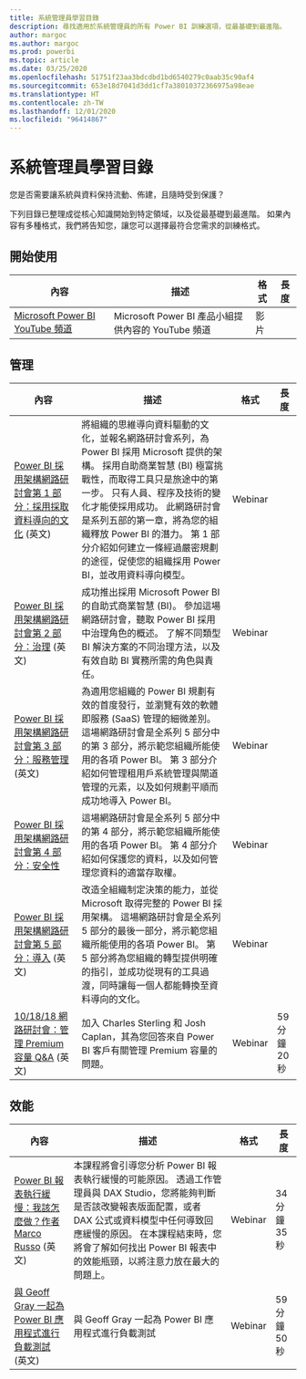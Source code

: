 ```yaml
---
title: 系統管理員學習目錄
description: 尋找適用於系統管理員的所有 Power BI 訓練選項，從最基礎到最進階。
author: margoc
ms.author: margoc
ms.prod: powerbi
ms.topic: article
ms.date: 03/25/2020
ms.openlocfilehash: 51751f23aa3bdcdbd1bd6540279c0aab35c90af4
ms.sourcegitcommit: 653e18d7041d3dd1cf7a38010372366975a98eae
ms.translationtype: HT
ms.contentlocale: zh-TW
ms.lasthandoff: 12/01/2020
ms.locfileid: "96414867"
---
```

# <a name="administrators-learning-catalog"></a>系統管理員學習目錄

您是否需要讓系統與資料保持流動、佈建，且隨時受到保護？

下列目錄已整理成從核心知識開始到特定領域，以及從最基礎到最進階。 如果內容有多種格式，我們將告知您，讓您可以選擇最符合您需求的訓練格式。

## <a name="get-started"></a>開始使用<a name="get-started"></a>
| 內容 | 描述  | 格式 | 長度 |
|---------|--------------|--------|--------|
| [Microsoft Power BI YouTube 頻道](https://www.youtube.com/user/mspowerbi/videos) | Microsoft Power BI 產品小組提供內容的 YouTube 頻道 | 影片 |        |
## <a name="administer"></a>管理<a name="administer"></a>
| 內容 | 描述  | 格式 | 長度 |
|-------------------------------------------------------------------------------------|---------------------------------------------------------------------|--------|--------|
| [Power BI 採用架構網路研討會第 1 部分：採用採取資料導向的文化](https://info.microsoft.com/ww-landing-powerbi-adoption-ondemand.html?Is=Website) (英文)                                | 將組織的思維導向資料驅動的文化，並報名網路研討會系列，為 Power BI 採用 Microsoft 提供的架構。 採用自助商業智慧 (BI) 極富挑戰性，而取得工具只是旅途中的第一步。 只有人員、程序及技術的變化才能使採用成功。 此網路研討會是系列五部的第一章，將為您的組織釋放 Power BI 的潛力。 第 1 部分介紹如何建立一條經過嚴密規劃的途徑，促使您的組織採用 Power BI，並改用資料導向模型。   | Webinar |                 |
| [Power BI 採用架構網路研討會第 2 部分：治理](https://info.microsoft.com/ww-ondemand-powerbi-governance.html?Is=Website) (英文)  | 成功推出採用 Microsoft Power BI 的自助式商業智慧 (BI)。 參加這場網路研討會，聽取 Power BI 採用中治理角色的概述。 了解不同類型 BI 解決方案的不同治理方法，以及有效自助 BI 實務所需的角色與責任。  | Webinar |                 |
| [Power BI 採用架構網路研討會第 3 部分：服務管理](https://info.microsoft.com/ww-ondemand-pbi-adoption-framework-part3.html) (英文)  | 為適用您組織的 Power BI 規劃有效的首度發行，並瀏覽有效的軟體即服務 (SaaS) 管理的細微差別。 這場網路研討會是全系列 5 部分中的第 3 部分，將示範您組織所能使用的各項 Power BI。 第 3 部分介紹如何管理租用戶系統管理與閘道管理的元素，以及如何規劃平順而成功地導入 Power BI。  | Webinar |                 |
| [Power BI 採用架構網路研討會第 4 部分：安全性](https://info.microsoft.com/ww-ondemand-pbi-adoption-framework-part4.html)  | 這場網路研討會是全系列 5 部分中的第 4 部分，將示範您組織所能使用的各項 Power BI。 第 4 部分介紹如何保護您的資料，以及如何管理您資料的適當存取權。  | Webinar |                 |
| [Power BI 採用架構網路研討會第 5 部分：導入](https://info.microsoft.com/ww-ondemand-powerbi-adoption-part5-rollout.html) (英文)   | 改造全組織制定決策的能力，並從 Microsoft 取得完整的 Power BI 採用架構。 這場網路研討會是全系列 5 部分的最後一部分，將示範您組織所能使用的各項 Power BI。 第 5 部分將為您組織的轉型提供明確的指引，並成功從現有的工具過渡，同時讓每一個人都能轉換至資料導向的文化。  | Webinar |                 |
| [10/18/18 網路研討會：管理 Premium 容量 Q&A](https://community.powerbi.com/t5/Webinars-and-Video-Gallery/10-18-18-Webinar-Q-amp-A-on-Managing-Premium-Capacities/td-p/535555) (英文)  | 加入 Charles Sterling 和 Josh Caplan，其為您回答來自 Power BI 客戶有關管理 Premium 容量的問題。  | Webinar | 59 分鐘 20 秒     |
## <a name="performance"></a>效能<a name="performance"></a>
| 內容 | 描述  | 格式 | 長度 |
|-------------------------------------------------------------------------------------|---------------------------------------------------------------------|--------|--------|
| [Power BI 報表執行緩慢：我該怎麼做？作者 Marco Russo](https://community.powerbi.com/t5/Webinars-and-Video-Gallery/My-Power-BI-report-is-slow-what-should-I-do-by-Marco-Russo/td-p/547348) (英文) | 本課程將會引導您分析 Power BI 報表執行緩慢的可能原因。 透過工作管理員與 DAX Studio，您將能夠判斷是否該改變報表版面配置，或者 DAX 公式或資料模型中任何導致回應緩慢的原因。  在本課程結束時，您將會了解如何找出 Power BI 報表中的效能瓶頸，以將注意力放在最大的問題上。  | Webinar | 34 分鐘 35 秒     |
| [與 Geoff Gray 一起為 Power BI 應用程式進行負載測試](https://community.powerbi.com/t5/Webinars-and-Video-Gallery/Load-Test-your-Power-BI-Applications-with-Geoff-Gray/td-p/397357) (英文)  | 與 Geoff Gray 一起為 Power BI 應用程式進行負載測試  | Webinar | 59 分鐘 50 秒     |
